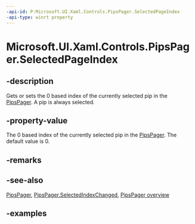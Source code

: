 ```yaml
---
-api-id: P:Microsoft.UI.Xaml.Controls.PipsPager.SelectedPageIndex
-api-type: winrt property
---
```


# Microsoft.UI.Xaml.Controls.PipsPager.SelectedPageIndex

<!--
public int SelectedPageIndex { get; set; }
-->

## -description

Gets or sets the 0 based index of the currently selected pip in the [PipsPager](pipspager.md). A pip is always selected.

## -property-value

The 0 based index of the currently selected pip in the [PipsPager](pipspager.md). The default value is 0.

## -remarks

## -see-also

[PipsPager](pipspager.md), [PipsPager.SelectedIndexChanged](pipspager_selectedindexchanged.md), [PipsPager overview](/windows/uwp/design/controls-and-patterns/pipspager)

## -examples
